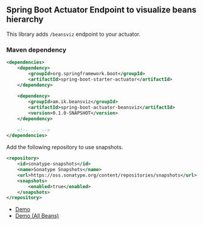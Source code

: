 ## Spring Boot Actuator Endpoint to visualize beans hierarchy

This library adds `/beansviz` endpoint to your actuator.

### Maven dependency
    

```xml
<dependencies>
    <dependency>
        <groupId>org.springframework.boot</groupId>
        <artifactId>spring-boot-starter-actuator</artifactId>
    </dependency>
            
    <dependency>
        <groupId>am.ik.beansviz</groupId>
        <artifactId>spring-boot-actuator-beansviz</artifactId>
        <version>0.1.0-SNAPSHOT</version>
    </dependency>
    
    <!-- ... -->
</dependencies>
```

Add the following repository to use snapshots.


```xml
<repository>
    <id>sonatype-snapshots</id>
    <name>Sonatype Snapshots</name>
    <url>https://oss.sonatype.org/content/repositories/snapshots</url>
    <snapshots>
        <enabled>true</enabled>
    </snapshots>
</repository>
```

* [Demo](https://demo-beansviz.cfapps.io/beansviz)
* [Demo (All Beans)](https://demo-beansviz.cfapps.io/beansviz?all=true)